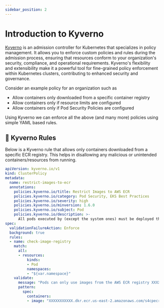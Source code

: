 ```yaml
---
sidebar_position: 2
---
```


# Introduction to Kyverno

[Kyverno](https://github.com/kyverno/kyverno/) is an admission controller for Kubernetes that specializes in policy management. It allows you to enforce custom policies and rules during the admission process, ensuring that resources conform to your organization's security, compliance, and operational requirements. Kyverno's flexibility and extensibility make it a powerful tool for fine-grained policy enforcement within Kubernetes clusters, contributing to enhanced security and governance.

Consider an example policy for an organization such as 

- Allow containers only downloaded from a specific container registry
- Allow containers only if resource limits are configured
- Allow containers only if Pod Security Policies are configured

Using Kyverno we can enforce all the above (and many more) policies using simple YAML based rules.

## 📝 Kyverno Rules

Below is a Kyverno rule that allows only containers downloaded from a specific ECR registry. This helps in disallowing any malicious or unintended containers/resources from running.

```yaml
apiVersion: kyverno.io/v1
kind: ClusterPolicy
metadata:
  name: restrict-images-to-ecr
  annotations:
    policies.kyverno.io/title: Restrict Images to AWS ECR
    policies.kyverno.io/category: Pod Security, EKS Best Practices
    policies.kyverno.io/severity: high
    policies.kyverno.io/minversion: 1.6.0
    policies.kyverno.io/subject: Pod
    policies.kyverno.io/description: >-
      All pods executed by (except the system ones) must be deployed through the ECR registry created in AWS       
spec:
  validationFailureAction: Enforce
  background: true
  rules:
  - name: check-image-registry
    match:
      all:
      - resources:
          kinds:
          - Pod
          namespaces:
          - "${var.namespace}"
    validate:
      message: "Pods can only use images from the AWS ECR registry XXXXXXXXXXX.dkr.ecr.us-east-2.amazonaws.com/s4cpecr"
      pattern:
        spec:
          containers:
          - image: "XXXXXXXXXXX.dkr.ecr.us-east-2.amazonaws.com/s4cpecr"
```
